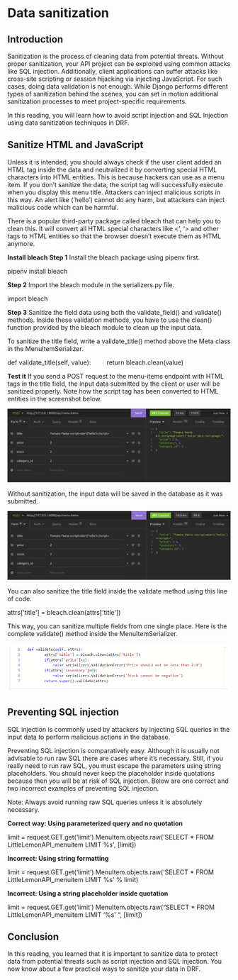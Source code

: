 <h1>Data sanitization</h1>

<h2>Introduction</h2>
Sanitization is the process of cleaning data from potential threats. Without proper sanitization, your API project can be exploited using common attacks like SQL injection. Additionally, client applications can suffer attacks like cross-site scripting or session hijacking via injecting JavaScript. For such cases, doing data validation is not enough. While Django performs different types of sanitization behind the scenes, you can set in motion additional sanitization processes to meet project-specific requirements. 

In this reading, you will learn how to avoid script injection and SQL Injection using data sanitization techniques in DRF.

<h2>Sanitize HTML and JavaScript </h2>
Unless it is intended, you should always check if the user client added an HTML tag inside the data and neutralized it by converting special HTML characters into HTML entities. This is because hackers can use <script> tags to inject JavaScript and <img> tags to add unwanted trackers. 

Imagine someone inputs Tomato Pasta <script>alert(‘hello’)</script> as a menu item. If you don’t sanitize the data, the script tag will successfully execute when you display this menu title. Attackers can inject malicious scripts in this way. An alert like (‘hello’) cannot do any harm, but attackers can inject malicious code which can be harmful. 

There is a popular third-party package called bleach that can help you to clean this. It will convert all HTML special characters like <’, ‘> and other tags to HTML entities so that the browser doesn’t execute them as HTML anymore. 

<b>Install bleach</b>
<b>Step 1</b>
Install the bleach package using pipenv first.

pipenv install bleach

<b>Step 2</b>
Import the bleach module in the serializers.py file. 

import bleach

<b>Step 3</b>
Sanitize the field data using both the validate_field() and validate() methods. Inside these validation methods, you have to use the clean() function provided by the bleach module to clean up the input data. 

To sanitize the title field, write a validate_title() method above the Meta class in the MenuItemSerializer.

def validate_title(self, value):
        return bleach.clean(value)

<b>Test it</b>
If you send a POST request to the menu-items endpoint with HTML tags in the title field, the input data submitted by the client or user will be sanitized properly. Note how the script tag has been converted to HTML entities in the screenshot below.

<img src='DS_1.png'>

Without sanitization, the input data will be saved in the database as it was submitted.

<img src='DS_2.png'>

You can also sanitize the title field inside the validate method using this line of code.

attrs['title'] = bleach.clean(attrs['title'])

This way, you can sanitize multiple fields from one single place. Here is the complete validate() method inside the MenuItemSerializer.

<img src='DS_3.png'>

<h2>Preventing SQL injection</h2>
SQL injection is commonly used by attackers by injecting SQL queries in the input data to perform malicious actions in the database.

Preventing SQL injection is comparatively easy. Although it is usually not advisable to run raw SQL there are cases where it’s necessary. Still, if you really need to run raw SQL, you must escape the parameters using string placeholders.  You should never keep the placeholder inside quotations because then you will be at risk of SQL injection. Below are one correct and two incorrect examples of preventing SQL injection.

Note: Always avoid running raw SQL queries unless it is absolutely necessary. 

<b>Correct way: Using parameterized query and no quotation</b>

limit = request.GET.get(‘limit’)
MenuItem.objects.raw('SELECT * FROM LittleLemonAPI_menuitem LIMIT %s', [limit]) 

<b>Incorrect: Using string formatting</b>

limit = request.GET.get(‘limit’)
MenuItem.objects.raw('SELECT * FROM LittleLemonAPI_menuitem LIMIT %s' % limit)

<b>Incorrect: Using a string placeholder inside quotation</b>

limit = request.GET.get(‘limit’) 
MenuItem.objects.raw(“SELECT * FROM LittleLemonAPI_menuitem LIMIT ‘%s' “, [limit])

<h2>Conclusion </h2>
In this reading, you learned that it is important to sanitize data to protect data from potential threats such as script injection and SQL injection. You now know about a few practical ways to sanitize your data in DRF.